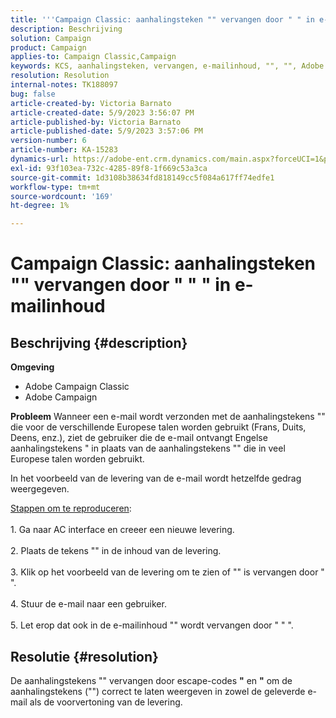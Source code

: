 ```yaml
---
title: '''Campaign Classic: aanhalingsteken "" vervangen door " " in e-mailinhoud"'
description: Beschrijving
solution: Campaign
product: Campaign
applies-to: Campaign Classic,Campaign
keywords: KCS, aanhalingsteken, vervangen, e-mailinhoud, "", "", Adobe Campaign, Adobe Campaign Classic
resolution: Resolution
internal-notes: TK188097
bug: false
article-created-by: Victoria Barnato
article-created-date: 5/9/2023 3:56:07 PM
article-published-by: Victoria Barnato
article-published-date: 5/9/2023 3:57:06 PM
version-number: 6
article-number: KA-15283
dynamics-url: https://adobe-ent.crm.dynamics.com/main.aspx?forceUCI=1&pagetype=entityrecord&etn=knowledgearticle&id=2744b2ff-81ee-ed11-8849-6045bd0065b6
exl-id: 93f103ea-732c-4285-89f8-1f669c53a3ca
source-git-commit: 1d3108b38634fd818149cc5f084a617ff74edfe1
workflow-type: tm+mt
source-wordcount: '169'
ht-degree: 1%

---
```


# Campaign Classic: aanhalingsteken &quot;&quot; vervangen door &quot; &quot; &quot; in e-mailinhoud

## Beschrijving {#description}


<b>Omgeving</b>

- Adobe Campaign Classic
- Adobe Campaign


<b>Probleem</b>
Wanneer een e-mail wordt verzonden met de aanhalingstekens &quot;&quot; die voor de verschillende Europese talen worden gebruikt (Frans, Duits, Deens, enz.), ziet de gebruiker die de e-mail ontvangt Engelse aanhalingstekens &quot; in plaats van de aanhalingstekens &quot;&quot; die in veel Europese talen worden gebruikt.

In het voorbeeld van de levering van de e-mail wordt hetzelfde gedrag weergegeven.

<u>Stappen om te reproduceren</u>:<br><br>1. Ga naar AC interface en creeer een nieuwe levering.<br><br>2. Plaats de tekens &quot;&quot; in de inhoud van de levering.<br><br>3. Klik op het voorbeeld van de levering om te zien of &quot;&quot; is vervangen door &quot; &quot;.<br><br>4. Stuur de e-mail naar een gebruiker.<br><br>5. Let erop dat ook in de e-mailinhoud &quot;&quot; wordt vervangen door &quot; &quot; &quot;.<br>

## Resolutie {#resolution}


De aanhalingstekens &quot;&quot; vervangen door escape-codes <b>&quot;</b> en <b>&quot;</b> om de aanhalingstekens (&quot;&quot;) correct te laten weergeven in zowel de geleverde e-mail als de voorvertoning van de levering.
